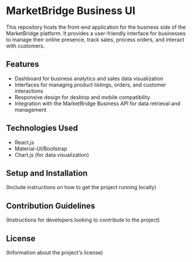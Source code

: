 # MarketBridge Business UI

This repository hosts the front-end application for the business side of the MarketBridge platform. It provides a user-friendly interface for businesses to manage their online presence, track sales, process orders, and interact with customers.

## Features
- Dashboard for business analytics and sales data visualization
- Interfaces for managing product listings, orders, and customer interactions
- Responsive design for desktop and mobile compatibility
- Integration with the MarketBridge Business API for data retrieval and management

## Technologies Used
- React.js
- Material-UI/Bootstrap 
- Chart.js (for data visualization)

## Setup and Installation
(Include instructions on how to get the project running locally)

## Contribution Guidelines
(Instructions for developers looking to contribute to the project)

## License
(Information about the project's license)
